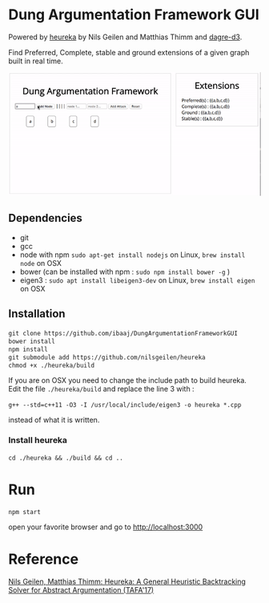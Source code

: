 # Dung Argumentation Framework GUI

Powered by [heureka](https://github.com/nilsgeilen/heureka) by Nils Geilen and Matthias Thimm and [dagre-d3](https://github.com/dagrejs/dagre-d3).

Find Preferred, Complete, stable and ground extensions of a given graph built in real time.


![./argGUI.gif](argGUI.gif)


## Dependencies

- git
- gcc
- node with npm ```sudo apt-get install nodejs``` on Linux, ```brew install node``` on OSX
- bower (can be installed with npm : ```sudo npm install bower -g``` )
- eigen3 : ```sudo apt install libeigen3-dev``` on Linux, ```brew install eigen``` on OSX


## Installation


```
git clone https://github.com/ibaaj/DungArgumentationFrameworkGUI
bower install
npm install
git submodule add https://github.com/nilsgeilen/heureka
chmod +x ./heureka/build
```

If you are on OSX you need to change the include path to build heureka.
Edit the file ```./heureka/build``` and replace the line 3 with : 

```g++ --std=c++11 -O3 -I /usr/local/include/eigen3 -o heureka *.cpp```

instead of what it is written.

### Install heureka

```
cd ./heureka && ./build && cd ..
```

# Run

```
npm start
```

open your favorite browser and go to [http://localhost:3000](http://localhost:3000)

# Reference  

[Nils Geilen, Matthias Thimm: Heureka: A General Heuristic Backtracking Solver for Abstract Argumentation (TAFA'17)](http://argumentationcompetition.org/2017/heureka.pdf)
